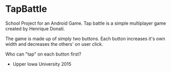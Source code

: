 # TapBattle
School Project for an Android Game. Tap battle is a simple multiplayer game created by Henrique Donati.

The game is made up of simply two buttons. Each button increases it's own width and decreases the others' on user click.

Who can "tap" on each button first?

- Upper Iowa University 2015
